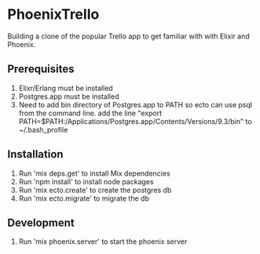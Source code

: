 # PhoenixTrello

Building a clone of the popular Trello app to get familiar with with Elixir and Phoenix.

## Prerequisites
1. Elixr/Erlang must be installed
2. Postgres.app must be installed
3. Need to add bin directory of Postgres.app to PATH so ecto can use psql from the command line.
add the line "export PATH=$PATH:/Applications/Postgres.app/Contents/Versions/9.3/bin" to ~/.bash_profile

## Installation
1. Run 'mix deps.get' to install Mix dependencies
2. Run 'npm install' to install node packages
3. Run 'mix ecto.create' to create the postgres db
4. Run 'mix ecto.migrate' to migrate the db

## Development
1. Run 'mix phoenix.server' to start the phoenix server
